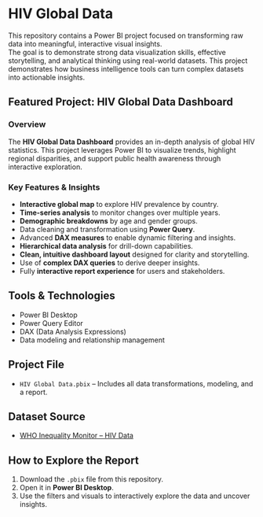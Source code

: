 # HIV Global Data

This repository contains a Power BI project focused on transforming raw data into meaningful, interactive visual insights.  
The goal is to demonstrate strong data visualization skills, effective storytelling, and analytical thinking using real-world datasets.
This project demonstrates how business intelligence tools can turn complex datasets into actionable insights.

## Featured Project: HIV Global Data Dashboard

###  Overview

The **HIV Global Data Dashboard** provides an in-depth analysis of global HIV statistics. This project leverages Power BI to visualize trends, highlight regional disparities, and support public health awareness through interactive exploration.

### Key Features & Insights

- **Interactive global map** to explore HIV prevalence by country.
- **Time-series analysis** to monitor changes over multiple years.
- **Demographic breakdowns** by age and gender groups.
- Data cleaning and transformation using **Power Query**.
- Advanced **DAX measures** to enable dynamic filtering and insights.
- **Hierarchical data analysis** for drill-down capabilities.
- **Clean, intuitive dashboard layout** designed for clarity and storytelling.
- Use of **complex DAX queries** to derive deeper insights.
- Fully **interactive report experience** for users and stakeholders.

##  Tools & Technologies

- Power BI Desktop
- Power Query Editor
- DAX (Data Analysis Expressions)
- Data modeling and relationship management

## Project File

- `HIV Global Data.pbix` – Includes all data transformations, modeling, and a report.

## Dataset Source

- [WHO Inequality Monitor – HIV Data](https://www.who.int/data/inequality-monitor/data)

##  How to Explore the Report

1. Download the `.pbix` file from this repository.
2. Open it in **Power BI Desktop**.
3. Use the filters and visuals to interactively explore the data and uncover insights.

